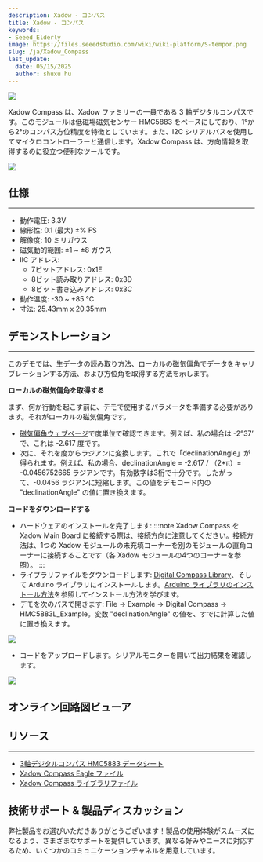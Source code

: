 ```yaml
---
description: Xadow - コンパス
title: Xadow - コンパス
keywords:
- Seeed_Elderly
image: https://files.seeedstudio.com/wiki/wiki-platform/S-tempor.png
slug: /ja/Xadow_Compass
last_update:
  date: 05/15/2025
  author: shuxu hu
---
```



![](https://files.seeedstudio.com/wiki/Xadow_Compass/img/X_compass_01.jpg)

Xadow Compass は、Xadow ファミリーの一員である 3 軸デジタルコンパスです。このモジュールは低磁場磁気センサー HMC5883 をベースにしており、1°から2°のコンパス方位精度を特徴としています。また、I2C シリアルバスを使用してマイクロコントローラーと通信します。Xadow Compass は、方向情報を取得するのに役立つ便利なツールです。

[![](https://files.seeedstudio.com/wiki/Seeed-WiKi/docs/images/300px-Get_One_Now_Banner-ragular.png)](https://www.seeedstudio.com/Xadow-Compass-p-1669.html)

## 仕様
---
- 動作電圧: 3.3V
- 線形性: 0.1 (最大) ±% FS
- 解像度: 10 ミリガウス
- 磁気動的範囲: ±1 ~ ±8 ガウス
- IIC アドレス:
  - 7ビットアドレス: 0x1E
  - 8ビット読み取りアドレス: 0x3D
  - 8ビット書き込みアドレス: 0x3C
- 動作温度: -30 ~ +85 °C
- 寸法: 25.43mm x 20.35mm

## デモンストレーション
---
このデモでは、生データの読み取り方法、ローカルの磁気偏角でデータをキャリブレーションする方法、および方位角を取得する方法を示します。

**ローカルの磁気偏角を取得する**

まず、何か行動を起こす前に、デモで使用するパラメータを準備する必要があります。それがローカルの磁気偏角です。
- [磁気偏角ウェブページ](http://www.magnetic-declination.com/)で度単位で確認できます。例えば、私の場合は -2°37’ で、これは -2.617 度です。
- 次に、それを度からラジアンに変換します。これで「declinationAngle」が得られます。例えば、私の場合、declinationAngle = -2.617 / （2*π）= -0.0456752665 ラジアンです。有効数字は3桁で十分です。したがって、-0.0456 ラジアンに短縮します。この値をデモコード内の "declinationAngle" の値に置き換えます。

**コードをダウンロードする**
- ハードウェアのインストールを完了します:
:::note
    Xadow Compass を Xadow Main Board に接続する際は、接続方向に注意してください。接続方法は、1つの Xadow モジュールの未充填コーナーを別のモジュールの直角コーナーに接続することです（各 Xadow モジュールの4つのコーナーを参照）。
:::
- ライブラリファイルをダウンロードします: [Digital Compass Library](https://github.com/Seeed-Studio/Grove_3Axis_Digital_Compass)、そして Arduino ライブラリにインストールします。[Arduino ライブラリのインストール方法](https://wiki.seeedstudio.com/ja/How_to_install_Arduino_Library)を参照してインストール方法を学びます。
- デモを次のパスで開きます: File -> Example -> Digital Compass -> HMC5883L_Example。変数 "declinationAngle" の値を、すでに計算した値に置き換えます。

![](https://files.seeedstudio.com/wiki/Xadow_Compass/img/Xadow_Compass_Code.jpg)

- コードをアップロードします。シリアルモニターを開いて出力結果を確認します。

![](https://files.seeedstudio.com/wiki/Xadow_Compass/img/Digital_Compass2.jpg)


## オンライン回路図ビューア

<div className="altium-ecad-viewer" data-project-src="https://files.seeedstudio.com/wiki/Xadow_Compass/res/Xadow_Compass_Eagle_File.zip" style={{borderRadius: '0px 0px 4px 4px', height: 500, borderStyle: 'solid', borderWidth: 1, borderColor: 'rgb(241, 241, 241)', overflow: 'hidden', maxWidth: 1280, maxHeight: 700, boxSizing: 'border-box'}}>
</div>



## リソース
---
- [3軸デジタルコンパス HMC5883 データシート](https://files.seeedstudio.com/wiki/Xadow_Compass/res/HMC5883.pdf)
- [Xadow Compass Eagle ファイル](https://files.seeedstudio.com/wiki/Xadow_Compass/res/Xadow_Compass_Eagle_File.zip)
- [Xadow Compass ライブラリファイル](https://github.com/Seeed-Studio/Grove_3Axis_Digital_Compass)

## 技術サポート & 製品ディスカッション

弊社製品をお選びいただきありがとうございます！製品の使用体験がスムーズになるよう、さまざまなサポートを提供しています。異なる好みやニーズに対応するため、いくつかのコミュニケーションチャネルを用意しています。

<div class="button_tech_support_container">
<a href="https://forum.seeedstudio.com/" class="button_forum"></a> 
<a href="https://www.seeedstudio.com/contacts" class="button_email"></a>
</div>

<div class="button_tech_support_container">
<a href="https://discord.gg/eWkprNDMU7" class="button_discord"></a> 
<a href="https://github.com/Seeed-Studio/wiki-documents/discussions/69" class="button_discussion"></a>
</div>